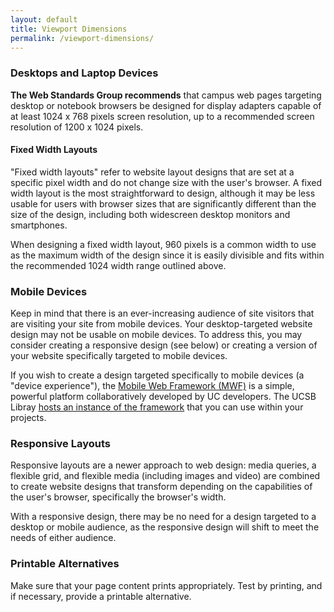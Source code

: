 ```yaml
---
layout: default
title: Viewport Dimensions
permalink: /viewport-dimensions/
---
```


### Desktops and Laptop Devices

**The Web Standards Group recommends** that campus web pages targeting desktop
or notebook browsers be designed for display adapters capable of at least
1024 x 768 pixels screen resolution, up to a recommended screen resolution
of 1200 x 1024 pixels.

#### Fixed Width Layouts

"Fixed width layouts" refer to website layout designs that are set at a
specific pixel width and do not change size with the user's browser. A fixed
width layout is the most straightforward to design, although it may be less
usable for users with browser sizes that are significantly different than the
size of the design, including both widescreen desktop monitors and smartphones.

When designing a fixed width layout, 960 pixels is a common width to use as the
maximum width of the design since it is easily divisible and fits within the
recommended 1024 width range outlined above.

### Mobile Devices

Keep in mind that there is an ever-increasing audience of site visitors that
are visiting your site from mobile devices. Your desktop-targeted website
design may not be usable on mobile devices. To address this, you may consider
creating a responsive design (see below) or creating a version of your website
specifically targeted to mobile devices.

If you wish to create a design targeted specifically to mobile devices
(a "device experience"), the [Mobile Web Framework (MWF)](http://mwf.ucla.edu/)
is a simple, powerful platform collaboratively developed by UC developers. The
UCSB Libray [hosts an instance of the framework](https://mwf.library.ucsb.edu/)
that you can use within your projects.

### Responsive Layouts

Responsive layouts are a newer approach to web design: media queries, a
flexible grid, and flexible media (including images and video) are combined
to create website designs that transform depending on the capabilities of the
user's browser, specifically the browser's width.

With a responsive design, there may be no need for a design targeted to a
desktop or mobile audience, as the responsive design will shift to meet the
needs of either audience.

### Printable Alternatives

Make sure that your page content prints appropriately. Test by printing, and
if necessary, provide a printable alternative.
